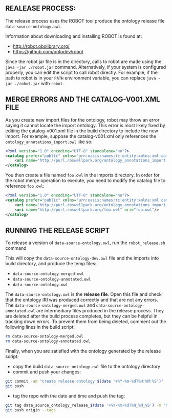 ## REALEASE PROCESS:
The release process uses the ROBOT tool produce the ontology release file `data-source-ontology.owl`.

Information about downloading and installing ROBOT is found at:
- http://robot.obolibrary.org/
- https://github.com/ontodev/robot

Since the robot.jar file is in the directory, calls to robot are made using the `java -jar ./robot.jar` command.
Alternatively, if your system is configured properly, you can edit the script to call robot directly. 
For example, if the path to robot is in your `PATH` environment variable, you can replace `java -jar ./robot.jar` with `robot`.

## MERGE ERRORS AND THE CATALOG-V001.XML FILE
As you create new import files for the ontology, robot may throw an error saying it cannot locate the import ontology.
This error is most likely fixed by editing the catalog-v001.xml file in the build directory to include the new import.
For example, suppose the catalog-v001.xml only references the `ontology_annotations_import.owl` like so:
```xml
<?xml version="1.0" encoding="UTF-8" standalone="no"?>
<catalog prefer="public" xmlns="urn:oasis:names:tc:entity:xmlns:xml:catalog">
    <uri name="http://purl.roswellpark.org/ontology_annotations_import.owl" uri="ontology_annotations_import.owl"/>
</catalog>
```

You then create a file named `foo.owl` in the imports directory. 
In order for the robot merge operation to execute, you need to modify the catalog file to reference `foo.owl`:
```xml
<?xml version="1.0" encoding="UTF-8" standalone="no"?>
<catalog prefer="public" xmlns="urn:oasis:names:tc:entity:xmlns:xml:catalog">
    <uri name="http://purl.roswellpark.org/ontology_annotations_import.owl" uri="ontology_annotations_import.owl"/>
    <uri name="http://purl.roswellpark.org/foo.owl" uri="foo.owl"/>
</catalog>
```

## RUNNING THE RELEASE SCRIPT
To release a version of `data-source-ontology.owl`, run the `robot_release.sh` command

This will copy the `data-source-ontology-dev.owl` file and the imports into build directory, and produce the temp files:

- `data-source-ontology-merged.owl`
- `data-source-ontology-annotated.owl`
- `data-source-ontology.owl`

The `data-source-ontology.owl` is the **release file**. Open this file and check that the ontology IRI was produced correctly and that are not any errors.
The `data-source-ontology-merged.owl` and `data-source-ontology-annotated.owl` are intermediary files produced in the release process. 
They are deleted after the build process completes, but they can be helpful in tracking down errors. 
To prevent them from being deleted, comment out the following lines in the build script:
```bash
rm data-source-ontology-merged.owl
rm data-source-ontology-annotated.owl
```

Finally, when you are satisfied with the ontology generated by the release script:

- copy the build `data-source-ontology.owl` file to the ontology directory
- commit and push your changes:
```bash
git commit -am "create release ontology $(date '+%Y-%m-%dT%H:%M:%S')"
git push
```
- tag the repo with the date and time and push the tag: 
```bash
git tag data_source_ontology_release_$(date '+%Y-%m-%dT%H_%M_%S') -m "ONTOLOGY REALEASE $(date '+%Y-%m-%d %H:%M:%S')"
git push origin --tags
```
